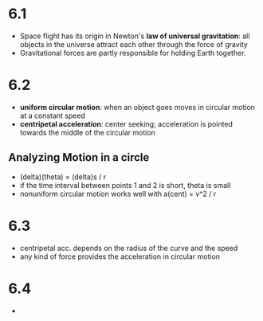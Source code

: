 # 6.1
- Space flight has its origin in Newton's **law of universal gravitation**: all objects in the universe attract each other through the force of gravity
- Gravitational forces are partly responsible for holding Earth together.

# 6.2
- **uniform circular motion**: when an object goes moves in circular motion at a constant speed
- **centripetal acceleration**: center seeking; acceleration is pointed towards the middle of the circular motion
## Analyzing Motion in a circle
- (delta)(theta) = (delta)s / r
- if the time interval between points 1 and 2 is short, theta is small
- nonuniform circular motion works well with a(cent) =  v^2 / r

# 6.3
- centripetal acc. depends on the radius of the curve and the speed
- any kind of force provides the acceleration in circular motion

# 6.4
- 

